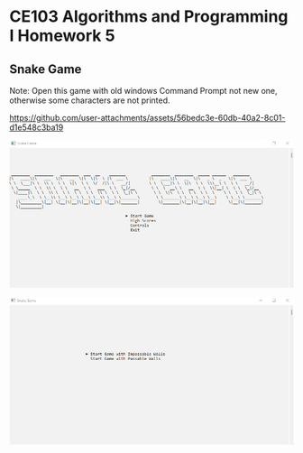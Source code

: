 # CE103 Algorithms and Programming I Homework 5

## Snake Game
Note: Open this game with old windows Command Prompt not new one, otherwise some characters are not printed.

https://github.com/user-attachments/assets/56bedc3e-60db-40a2-8c01-d1e548c3ba19

![](https://github.com/mehmet-kadioglu/ce103-hw5-mehmet-kadioglu/blob/master/images/login-screen.png)

![](https://github.com/mehmet-kadioglu/ce103-hw5-mehmet-kadioglu/blob/master/images/game-selection.png)

